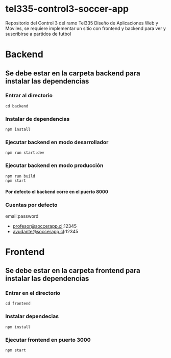 # tel335-control3-soccer-app
Repositorio del Control 3 del ramo Tel335 Diseño de Aplicaciones Web y Moviles, se requiere implementar un sitio con frontend y backend para ver y suscribirse a partidos de futbol
# Backend
## Se debe estar en la carpeta backend para instalar las dependencias

### Entrar al directorio
`cd backend`


### Instalar de dependencias
`npm install`

### Ejecutar backend en modo desarrollador
`npm run start:dev`

### Ejecutar backend en modo producción
`npm run build`
<br/>
`npm start`

#### Por defecto el backend corre en el puerto 8000

### Cuentas por defecto

email:password
- profesor@soccerapp.cl:12345
- ayudante@soccerapp.cl:12345

# Frontend

## Se debe estar en la carpeta frontend para instalar las dependencias

### Entrar en el directorio
`cd frontend`

### Instalar dependecias
`npm install`

### Ejecutar frontend en puerto 3000
`npm start`
